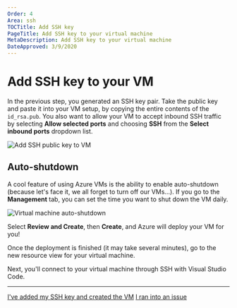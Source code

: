 ```yaml
---
Order: 4
Area: ssh
TOCTitle: Add SSH key
PageTitle: Add SSH key to your virtual machine
MetaDescription: Add SSH key to your virtual machine
DateApproved: 3/9/2020
---
```

# Add SSH key to your VM

In the previous step, you generated an SSH key pair. Take the public key and paste it into your VM setup, by copying the entire contents of the `id_rsa.pub`. You also want to allow your VM to accept inbound SSH traffic by selecting **Allow selected ports** and choosing **SSH** from the **Select inbound ports** dropdown list.

![Add SSH public key to VM](images/ssh/add-ssh-public-key.png)

## Auto-shutdown

A cool feature of using Azure VMs is the ability to enable auto-shutdown (because let's face it, we all forget to turn off our VMs…). If you go to the **Management** tab, you can set the time you want to shut down the VM daily.

![Virtual machine auto-shutdown](images/ssh/vm-auto-shutdown.png)

Select **Review and Create**, then **Create**, and Azure will deploy your VM for you!

Once the deployment is finished (it may take several minutes), go to the new resource view for your virtual machine.

Next, you'll connect to your virtual machine through SSH with Visual Studio Code.

----

<a class="tutorial-next-btn" href="/remote-tutorials/ssh/connect-to-vm">I've added my SSH key and created the VM</a> <a class="tutorial-feedback-btn" onclick="reportIssue('remote-tutorials-ssh', 'add-ssh-key')" href="javascript:void(0)">I ran into an issue</a>

